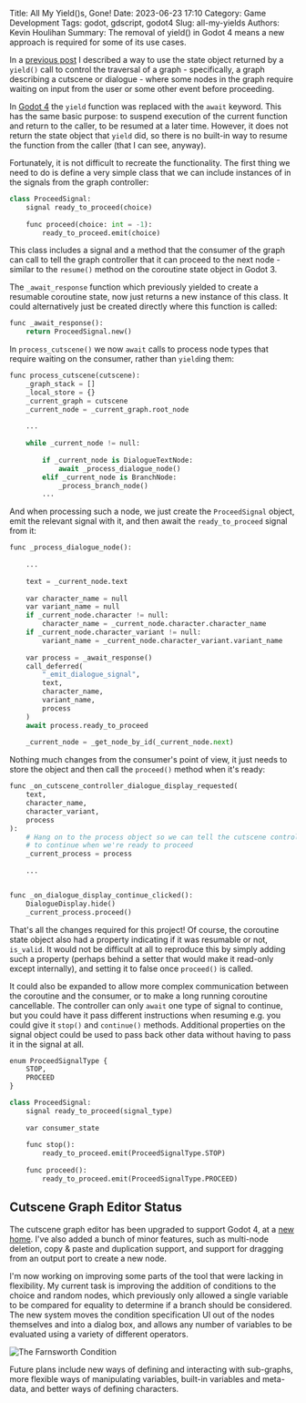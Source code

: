 Title: All My Yield()s, Gone!
Date: 2023-06-23 17:10
Category: Game Development
Tags: godot, gdscript, godot4
Slug: all-my-yields
Authors: Kevin Houlihan
Summary: The removal of yield() in Godot 4 means a new approach is required for some of its use cases.

In a [previous post][previous] I described a way to use the state object returned by a `yield()` call to control the traversal of a graph - specifically, a graph describing a cutscene or dialogue - where some nodes in the graph require waiting on input from the user or some other event before proceeding.

In [Godot 4][godot] the `yield` function was replaced with the `await` keyword. This has the same basic purpose: to suspend execution of the current function and return to the caller, to be resumed at a later time. However, it does not return the state object that `yield` did, so there is no built-in way to resume the function from the caller (that I can see, anyway).

Fortunately, it is not difficult to recreate the functionality. The first thing we need to do is define a very simple class that we can include instances of in the signals from the graph controller:

```python
class ProceedSignal:
	signal ready_to_proceed(choice)
	
	func proceed(choice: int = -1):
		ready_to_proceed.emit(choice)
```

This class includes a signal and a method that the consumer of the graph can call to tell the graph controller that it can proceed to the next node - similar to the `resume()` method on the coroutine state object in Godot 3.

The `_await_response` function which previously yielded to create a resumable coroutine state, now just returns a new instance of this class. It could alternatively just be created directly where this function is called:

```python
func _await_response():
	return ProceedSignal.new()
```

In `process_cutscene()` we now `await` calls to process node types that require waiting on the consumer, rather than `yield`ing them:

```python
func process_cutscene(cutscene):
	_graph_stack = []
	_local_store = {}
	_current_graph = cutscene
	_current_node = _current_graph.root_node
    
    ...
    
	while _current_node != null:
		
		if _current_node is DialogueTextNode:
			await _process_dialogue_node()
		elif _current_node is BranchNode:
			_process_branch_node()
        ...
```

And when processing such a node, we just create the `ProceedSignal` object, emit the relevant signal with it, and then await the `ready_to_proceed` signal from it:

```python
func _process_dialogue_node():
	
    ...
    
	text = _current_node.text
	
	var character_name = null
	var variant_name = null
	if _current_node.character != null:
		character_name = _current_node.character.character_name
	if _current_node.character_variant != null:
		variant_name = _current_node.character_variant.variant_name
	
	var process = _await_response()
	call_deferred(
		"_emit_dialogue_signal",
		text,
		character_name,
		variant_name,
		process
	)
	await process.ready_to_proceed
	
    _current_node = _get_node_by_id(_current_node.next)
```

Nothing much changes from the consumer's point of view, it just needs to store the object and then call the `proceed()` method when it's ready:

```python
func _on_cutscene_controller_dialogue_display_requested(
	text,
	character_name,
	character_variant,
	process
):
	# Hang on to the process object so we can tell the cutscene controller
	# to continue when we're ready to proceed
	_current_process = process
	
    ...


func _on_dialogue_display_continue_clicked():
	DialogueDisplay.hide()
	_current_process.proceed()
```

That's all the changes required for this project! Of course, the coroutine state object also had a property indicating if it was resumable or not, `is_valid`. It would not be difficult at all to reproduce this by simply adding such a property (perhaps behind a setter that would make it read-only except internally), and setting it to false once `proceed()` is called.

It could also be expanded to allow more complex communication between the coroutine and the consumer, or to make a long running coroutine cancellable. The controller can only `await` one type of signal to continue, but you could have it pass different instructions when resuming e.g. you could give it `stop()` and `continue()` methods. Additional properties on the signal object could be used to pass back other data without having to pass it in the signal at all.

```python
enum ProceedSignalType {
    STOP,
    PROCEED
}

class ProceedSignal:
	signal ready_to_proceed(signal_type)
	
    var consumer_state
    
	func stop():
		ready_to_proceed.emit(ProceedSignalType.STOP)
    
	func proceed():
		ready_to_proceed.emit(ProceedSignalType.PROCEED)
```

## Cutscene Graph Editor Status

The cutscene graph editor has been upgraded to support Godot 4, at a [new home][github]. I've also added a bunch of minor features, such as multi-node deletion, copy & paste and duplication support, and support for dragging from an output port to create a new node.

I'm now working on improving some parts of the tool that were lacking in flexibility. My current task is improving the addition of conditions to the choice and random nodes, which previously only allowed a single variable to be compared for equality to determine if a branch should be considered. The new system moves the condition specification UI out of the nodes themselves and into a dialog box, and allows any number of variables to be evaluated using a variety of different operators.

![The Farnsworth Condition]({static}/images/all-my-yields/graph.png "The Farnsworth Condition")

Future plans include new ways of defining and interacting with sub-graphs, more flexible ways of manipulating variables, built-in variables and meta-data, and better ways of defining characters.

[godot]: https://godotengine.org/ "The game engine you waited for."
[previous]: {filename}/coroutine-callbacks.md  "Coroutine Callbacks post"
[github]: https://github.com/khoulihan/godot4-cutscene-graph-editor "Cutscene Graph Editor project on GitHub"

